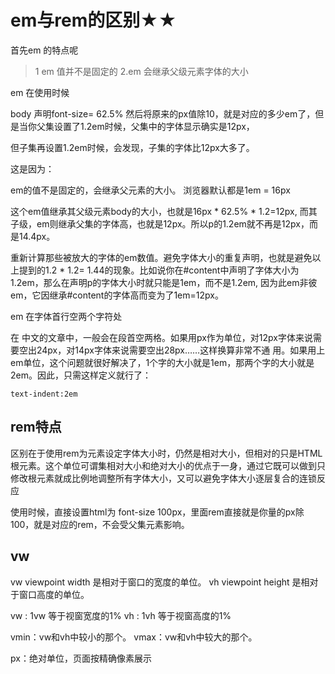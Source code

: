 # em与rem的区别★★


首先em 的特点呢

> 1 em 值并不是固定的
> 2.em 会继承父级元素字体的大小


em 在使用时候

body 声明font-size= 62.5%
然后将原来的px值除10，就是对应的多少em了，但是当你父集设置了1.2em时候，父集中的字体显示确实是12px，

但子集再设置1.2em时候，会发现，子集的字体比12px大多了。

这是因为：

em的值不是固定的，会继承父元素的大小。
浏览器默认都是1em = 16px

这个em值继承其父级元素body的大小，也就是16px * 62.5% * 1.2=12px,
 而其子级，em则继承父集的字体高，也就是12px。所以p的1.2em就不再是12px，而是14.4px。

 重新计算那些被放大的字体的em数值。避免字体大小的重复声明，也就是避免以上提到的1.2 * 1.2= 1.44的现象。比如说你在#content中声明了字体大小为1.2em，那么在声明p的字体大小时就只能是1em，而不是1.2em, 因为此em非彼em，它因继承#content的字体高而变为了1em=12px。

 em 在字体首行空两个字符处

 在 中文的文章中，一般会在段首空两格。如果用px作为单位，对12px字体来说需要空出24px，对14px字体来说需要空出28px……这样换算非常不通 用。如果用上em单位，这个问题就很好解决了，1个字的大小就是1em，那两个字的大小就是2em。因此，只需这样定义就行了：
```
text-indent:2em
```



## rem特点

区别在于使用rem为元素设定字体大小时，仍然是相对大小，但相对的只是HTML根元素。这个单位可谓集相对大小和绝对大小的优点于一身，通过它既可以做到只修改根元素就成比例地调整所有字体大小，又可以避免字体大小逐层复合的连锁反应

使用时候，直接设置html为 font-size 100px，里面rem直接就是你量的px除100，就是对应的rem，不会受父集元素影响。


## vw
vw viewpoint width 是相对于窗口的宽度的单位。
vh viewpoint height 是相对于窗口高度的单位。

vw : 1vw 等于视窗宽度的1%
vh : 1vh 等于视窗高度的1%


vmin：vw和vh中较小的那个。
vmax：vw和vh中较大的那个。


px：绝对单位，页面按精确像素展示
